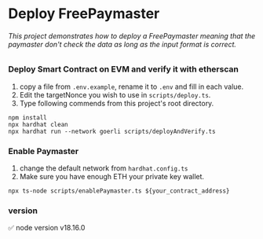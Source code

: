 # Deploy FreePaymaster

###### This project demonstrates how to deploy a FreePaymaster meaning that the paymaster don't check the data as long as the input format is correct.

### Deploy Smart Contract on EVM and verify it with etherscan
1. copy a file from `.env.example`, rename it to `.env` and fill in each value.
2. Edit the targetNonce you wish to use in `scripts/deploy.ts`.
3. Type following commends from this project's root directory.
```shell
npm install
npx hardhat clean
npx hardhat run --network goerli scripts/deployAndVerify.ts
```

### Enable Paymaster
1. change the default network from `hardhat.config.ts`
2. Make sure you have enough ETH your private key wallet.
```shell
npx ts-node scripts/enablePaymaster.ts ${your_contract_address}
```

### version
✅ node version v18.16.0